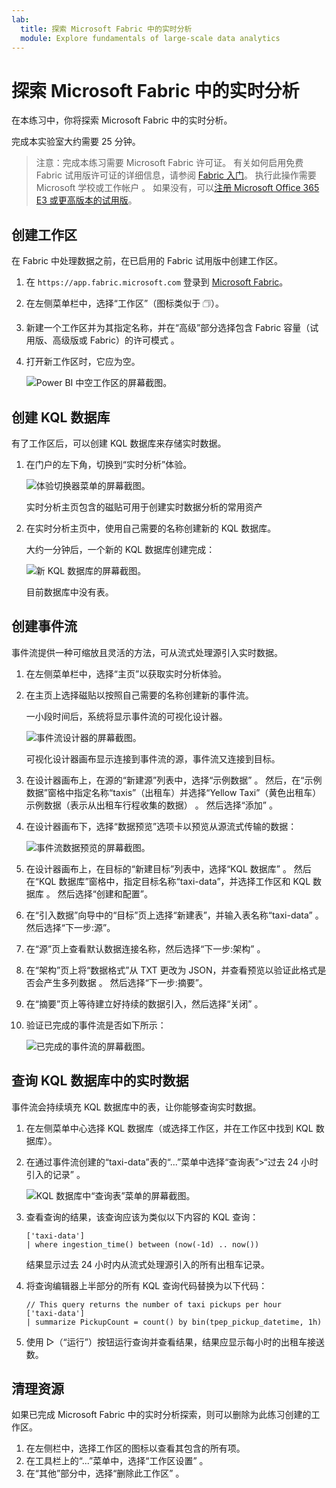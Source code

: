 ```yaml
---
lab:
  title: 探索 Microsoft Fabric 中的实时分析
  module: Explore fundamentals of large-scale data analytics
---
```


# 探索 Microsoft Fabric 中的实时分析

在本练习中，你将探索 Microsoft Fabric 中的实时分析。

完成本实验室大约需要 25 分钟。

> 注意：完成本练习需要 Microsoft Fabric 许可证。 有关如何启用免费 Fabric 试用版许可证的详细信息，请参阅 [Fabric 入门](https://learn.microsoft.com/fabric/get-started/fabric-trial)。 执行此操作需要 Microsoft 学校或工作帐户 。 如果没有，可以[注册 Microsoft Office 365 E3 或更高版本的试用版](https://www.microsoft.com/microsoft-365/business/compare-more-office-365-for-business-plans)。

## 创建工作区

在 Fabric 中处理数据之前，在已启用的 Fabric 试用版中创建工作区。

1. 在 `https://app.fabric.microsoft.com` 登录到 [Microsoft Fabric](https://app.fabric.microsoft.com)。
2. 在左侧菜单栏中，选择“工作区”（图标类似于 &#128455;）。
3. 新建一个工作区并为其指定名称，并在“高级”部分选择包含 Fabric 容量（试用版、高级版或 Fabric）的许可模式  。
4. 打开新工作区时，它应为空。

    ![Power BI 中空工作区的屏幕截图。](./images/new-workspace.png)

## 创建 KQL 数据库

有了工作区后，可以创建 KQL 数据库来存储实时数据。

1. 在门户的左下角，切换到“实时分析”体验。

    ![体验切换器菜单的屏幕截图。](./images/fabric-real-time.png)

    实时分析主页包含的磁贴可用于创建实时数据分析的常用资产

2. 在实时分析主页中，使用自己需要的名称创建新的 KQL 数据库。

    大约一分钟后，一个新的 KQL 数据库创建完成：

    ![新 KQL 数据库的屏幕截图。](./images/kql-database.png)

    目前数据库中没有表。

## 创建事件流

事件流提供一种可缩放且灵活的方法，可从流式处理源引入实时数据。

1. 在左侧菜单栏中，选择“主页”以获取实时分析体验。
1. 在主页上选择磁贴以按照自己需要的名称创建新的事件流。

    一小段时间后，系统将显示事件流的可视化设计器。

    ![事件流设计器的屏幕截图。](./images/eventstream-designer.png)

    可视化设计器画布显示连接到事件流的源，事件流又连接到目标。

1. 在设计器画布上，在源的“新建源”列表中，选择“示例数据” 。 然后，在“示例数据”窗格中指定名称“taxis”（出租车）并选择“Yellow Taxi”（黄色出租车）示例数据（表示从出租车行程收集的数据）  。 然后选择“添加”  。
1. 在设计器画布下，选择“数据预览”选项卡以预览从源流式传输的数据：

    ![事件流数据预览的屏幕截图。](./images/eventstream-preview.png)

1. 在设计器画布上，在目标的“新建目标”列表中，选择“KQL 数据库” 。 然后在“KQL 数据库”窗格中，指定目标名称“taxi-data”，并选择工作区和 KQL 数据库 。 然后选择“创建和配置”。
1. 在“引入数据”向导中的“目标”页上选择“新建表”，并输入表名称“taxi-data”   。 然后选择“下一步:源”。
1. 在“源”页上查看默认数据连接名称，然后选择“下一步:架构” 。
1. 在“架构”页上将“数据格式”从 TXT 更改为 JSON，并查看预览以验证此格式是否会产生多列数据  。 然后选择“下一步:摘要”。
1. 在“摘要”页上等待建立好持续的数据引入，然后选择“关闭” 。
1. 验证已完成的事件流是否如下所示：

    ![已完成的事件流的屏幕截图。](./images/complete-eventstream.png)

## 查询 KQL 数据库中的实时数据

事件流会持续填充 KQL 数据库中的表，让你能够查询实时数据。

1. 在左侧菜单中心选择 KQL 数据库（或选择工作区，并在工作区中找到 KQL 数据库）。
1. 在通过事件流创建的“taxi-data”表的“...”菜单中选择“查询表”>“过去 24 小时引入的记录”  。

    ![KQL 数据库中“查询表”菜单的屏幕截图。](./images/kql-query.png)

1. 查看查询的结果，该查询应该为类似以下内容的 KQL 查询：

    ```kql
    ['taxi-data']
    | where ingestion_time() between (now(-1d) .. now())
    ```

    结果显示过去 24 小时内从流式处理源引入的所有出租车记录。

1. 将查询编辑器上半部分的所有 KQL 查询代码替换为以下代码：

    ```kql
    // This query returns the number of taxi pickups per hour
    ['taxi-data']
    | summarize PickupCount = count() by bin(tpep_pickup_datetime, 1h)
    ```

1. 使用 &#9655;（“运行”）按钮运行查询并查看结果，结果应显示每小时的出租车接送数。

## 清理资源

如果已完成 Microsoft Fabric 中的实时分析探索，则可以删除为此练习创建的工作区。

1. 在左侧栏中，选择工作区的图标以查看其包含的所有项。
2. 在工具栏上的“...”菜单中，选择“工作区设置” 。
3. 在“其他”部分中，选择“删除此工作区” 。
